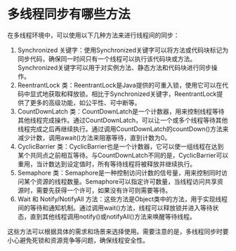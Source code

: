 # 多线程同步有哪些方法

在多线程环境中，可以使用以下几种方法来进行线程间的同步：

1. Synchronized 关键字：使用Synchronized关键字可以将方法或代码块标记为同步代码，确保同一时间只有一个线程可以执行该代码块或方法。Synchronized关键字可以用于对实例方法、静态方法和代码块进行同步操作。
2. ReentrantLock 类：ReentrantLock是Java提供的可重入锁，使用它可以在代码中显式地获取和释放锁。相比于Synchronized关键字，ReentrantLock提供了更多的高级功能，如公平性、可中断等。
3. CountDownLatch 类：CountDownLatch是一个计数器，用来控制线程等待其他线程完成操作。通过CountDownLatch，可以让一个或多个线程等待其他线程完成之后再继续执行。通过调用CountDownLatch的countDown()方法来减少计数，调用await()方法来阻塞等待，直到计数为0。
4. CyclicBarrier 类：CyclicBarrier也是一个计数器，它可以使一组线程在达到某个共同点之前相互等待。与CountDownLatch不同的是，CyclicBarrier可以重用，当计数达到设定值时，所有等待线程将被释放并继续执行。
5. Semaphore 类：Semaphore是一种控制访问计数的信号量，用来控制同时访问某个资源的线程数量。Semaphore可以指定许可数量，当线程访问共享资源时，需要先获得一个许可，如果没有许可则需要等待。
6. Wait 和 Notify/NotifyAll 方法：这些方法是Object类中的方法，用于实现线程间的等待和通知机制。通过调用wait()方法，线程可以释放锁并进入等待状态，直到其他线程调用notify()或notifyAll()方法来唤醒等待线程。

这些方法可以根据具体的需求和场景来选择使用。需要注意的是，多线程同步时要小心避免死锁和资源竞争等问题，确保线程安全性。
